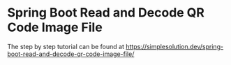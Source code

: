 # Spring Boot Read and Decode QR Code Image File
The step by step tutorial can be found at https://simplesolution.dev/spring-boot-read-and-decode-qr-code-image-file/ 
